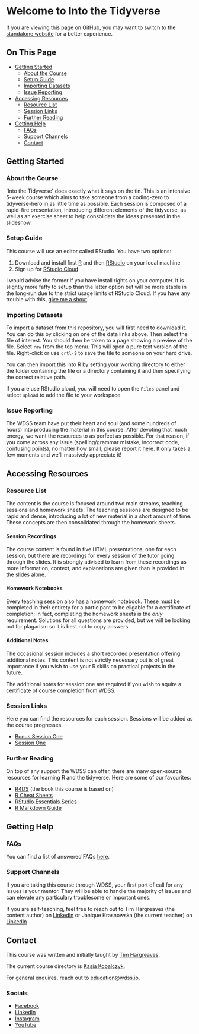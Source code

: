 # Welcome to Into the Tidyverse

If you are viewing this page on GitHub, you may want to switch to the [standalone website](https://education.wdss.io/into-the-tidyverse) for a better experience.

## On This Page

- [Getting Started](#getting-started)
  - [About the Course](#about-the-course)
  - [Setup Guide](#setup-guide)
  - [Importing Datasets](#importing-datasets)
  - [Issue Reporting](#issue-reporting)
- [Accessing Resources](#accessing-resources)
  - [Resource List](#resource-list)
  - [Session Links](#session-links)
  - [Further Reading](#further-readinng)
- [Getting Help](#getting-help)
  - [FAQs](#faqs)
  - [Support Channels](#support-channels)
  - [Contact](#contact)

## Getting Started

### About the Course

'Into the Tidyverse' does exactly what it says on the tin. This is an intensive 5-week course which aims to take someone from a coding-zero to tidyverse-hero in as little time as possible. Each session is composed of a rapid-fire presentation, introducing different elements of the tidyverse, as well as an exercise sheet to help consolidate the ideas presented in the slideshow.

### Setup Guide

This course will use an editor called RStudio. You have two options:

1. Download and install first [R](https://www.r-project.org/) and then [RStudio](https://rstudio.com/) on your local machine
2. Sign up for [RStudio Cloud](https://rstudio.cloud/)

I would advise the former if you have install rights on your computer. It is slightly more faffy to setup than the latter option but will be more stable in the long-run due to the strict usage limits of RStudio Cloud. If you have any trouble with this, [give me a shout](#getting-help).

### Importing Datasets

To import a dataset from this repository, you will first need to download it. You can do this by clicking on one of the data links above. Then select the file of interest. You should then be taken to a page showing a preview of the file. Select `raw` from the top menu. This will open a pure text version of the file. Right-click or use `crtl-S` to save the file to someone on your hard drive.

You can then import this into R by setting your working directory to either the folder containing the file or a directory containing it and then specifying the correct relative path. 

If you are use RStudio cloud, you will need to open the `Files` panel and select `upload` to add the file to your workspace.

### Issue Reporting

The WDSS team have put their heart and soul (and some hundreds of hours) into producing the material in this course. After devoting that much energy, we want the resources to as perfect as possible. For that reason, if you come across any issue (spelling/grammar mistake, incorrect code, confusing points), no matter how small, please report it [here](https://github.com/warwickdatasciencesociety/into-the-tidyverse/issues). It only takes a few moments and we'll massively appreciate it!

## Accessing Resources

### Resource List

The content is the course is focused around two main streams, teaching sessions and homework sheets. The teaching sessions are designed to be rapid and dense, introducing a lot of new material in a short amount of time. These concepts are then consolidated through the homework sheets.

#### Session Recordings

The course content is found in five HTML presentations, one for each session, but there are recordings for every session of the tutor going through the slides. It is strongly advised to learn from these recordings as more information, context, and explanations are given than is provided in the slides alone.

#### Homework Notebooks

Every teaching session also has a homework notebook. These must be completed in their entirety for a participant to be eligable for a certificate of completion; in fact, completing the homework sheets is the _only_ requirement. Solutions for all questions are provided, but we will be looking out for plagarism so it is best not to copy answers.

#### Additional Notes

The occasional session includes a short recorded presentation offering additional notes. This content is not strictly necessary but is of great importance if you wish to use your R skills on practical projects in the future. 

The additional notes for session one are required if you wish to aquire a certificate of course completion from WDSS.

### Session Links

Here you can find the resources for each session. Sessions will be added as the course progresses.

* [Bonus Session One](bonus-one)
* [Session One](session-one)

### Further Reading

On top of any support the WDSS can offer, there are many open-source resources for learning R and the tidyverse. Here are some of our favourites:

* [R4DS](https://r4ds.had.co.nz/) (the book this course is based on)
* [R Cheat Sheets](https://rstudio.com/resources/cheatsheets/)
* [RStudio Essentials Series](https://rstudio.com/resources/webinars/)
* [R Markdown Guide](https://bookdown.org/yihui/rmarkdown/)

## Getting Help

### FAQs

You can find a list of answered FAQs [here](faqs/).

### Support Channels

If you are taking this course through WDSS, your first port of call for any issues is your mentor. They will be able to handle the majority of issues and can elevate any particulary troublesome or important ones.

If you are self-teaching, feel free to reach out to Tim Hargreaves (the content author) on [LinkedIn](https://www.linkedin.com/in/tim-hargreaves/) or Janique Krasnowska (the current teacher) on [LinkedIn](https://www.linkedin.com/in/janique-krasnowska/)

## Contact

This course was written and initially taught by [Tim Hargreaves](https://www.linkedin.com/in/tim-hargreaves/). 

The current course directory is [Kasia Kobalczyk](https://www.linkedin.com/in/katarzyna-kobalczyk/). 

For general enquires, reach out to education@wdss.io.

### Socials

* [Facebook](https://rebrand.ly/wdss-facebook)
* [LinkedIn](https://rebrand.ly/wdss-linkedin)
* [Instagram](https://rebrand.ly/wdss-instagram)
* [YouTube](https://rebrand.ly/wdss-youtube)

